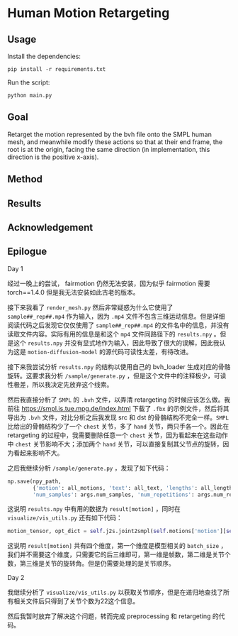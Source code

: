 # Human Motion Retargeting

## Usage

Install the dependencies:

```shell
pip install -r requirements.txt
```

Run the script:

```shell
python main.py
```

## Goal

Retarget the motion represented by the bvh file onto the SMPL human mesh, and meanwhile modify these actions so that at their end frame, the root is at the origin, facing the same direction (in implementation, this direction is the positive x-axis).

## Method

## Results

## Acknowledgement

## Epilogue

Day 1

经过一晚上的尝试， fairmotion 仍然无法安装，因为似乎 fairmotion 需要 torch==1.4.0 但是我无法安装如此古老的版本。

接下来我看了 `render_mesh.py` 然后非常疑惑为什么它使用了 `sample##_rep##.mp4` 作为输入，因为 `.mp4` 文件不包含三维运动信息。但是详细阅读代码之后发现它仅仅使用了 `sample##_rep##.mp4` 的文件名中的信息，并没有读取文件内容。实际有用的信息是和这个 `mp4` 文件同路径下的 `results.npy` 。但是这个 `results.npy` 并没有显式地作为输入，因此导致了很大的误解，因此我认为这是 `motion-diffusion-model` 的源代码可读性太差，有待改进。

接下来我尝试分析 `results.npy` 的结构以使用自己的 bvh_loader 生成对应的骨骼旋转。这要求我分析 `/sample/generate.py` ，但是这个文件中的注释极少，可读性极差，所以我决定先放弃这个线索。

然后我直接分析了 `SMPL` 的 `.bvh` 文件，以弄清 retargeting 的时候应该怎么做。我前往 <https://smpl.is.tue.mpg.de/index.html> 下载了 `.fbx` 的示例文件，然后将其导出为 `.bvh` 文件，对比分析之后我发现 src 和 dst 的骨骼结构不完全一样。`SMPL` 比给出的骨骼结构少了一个 `chest` 关节，多了 `hand` 关节，两只手各一个。因此在 retargeting 的过程中，我需要删除任意一个 `chest` 关节，因为看起来在这些动作中 `chest` 关节影响不大；添加两个 `hand` 关节，可以直接复制其父节点的旋转，因为看起来影响不大。

之后我继续分析 `/sample/generate.py` ，发现了如下代码：

```python
np.save(npy_path,
        {'motion': all_motions, 'text': all_text, 'lengths': all_lengths,
        'num_samples': args.num_samples, 'num_repetitions': args.num_repetitions})
```

这说明 `results.npy` 中有用的数据为 `result[motion]` ，同时在 `visualize/vis_utils.py` 还有如下代码：

```python
motion_tensor, opt_dict = self.j2s.joint2smpl(self.motions['motion'][self.absl_idx].transpose(2, 0, 1))  # [nframes, njoints, 3]
```

这说明 `result[motion]` 共有四个维度，第一个维度是模型相关的 `batch_size` ，我们并不需要这个维度，只需要它的后三维即可，第一维是帧数，第二维是关节个数，第三维是关节的旋转角。但是仍需要处理的是关节顺序。

Day 2

我继续分析了 `visualize/vis_utils.py` 以获取关节顺序，但是在递归地查找了所有相关文件后只得到了关节个数为22这个信息。

然后我暂时放弃了解决这个问题，转而完成 preprocessing 和 retargeting 的代码。
